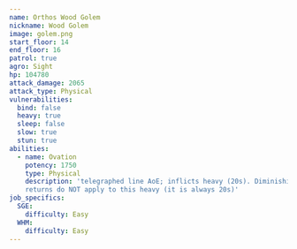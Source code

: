 ```yaml
---
name: Orthos Wood Golem
nickname: Wood Golem
image: golem.png
start_floor: 14
end_floor: 16
patrol: true
agro: Sight
hp: 104780
attack_damage: 2065
attack_type: Physical
vulnerabilities:
  bind: false
  heavy: true
  sleep: false
  slow: true
  stun: true
abilities:
  - name: Ovation
    potency: 1750
    type: Physical
    description: 'telegraphed line AoE; inflicts heavy (20s). Diminishing
    returns do NOT apply to this heavy (it is always 20s)'
job_specifics:
  SGE:
    difficulty: Easy
  WHM:
    difficulty: Easy
---
```

